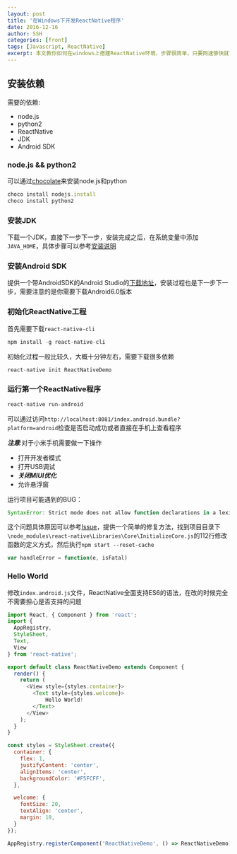 ```yaml
---
layout: post
title: '在Windows下开发ReactNative程序'
date: 2016-12-16
author: SSH
categories: [front]
tags: [Javascript, ReactNative]
excerpt: 本文教你如何在windows上搭建ReactNative环境，步骤很简单，只要网速够快就可以啦。。
---
```


## 安装依赖
需要的依赖:
+ node.js
+ python2
+ ReactNative
+ JDK
+ Android SDK

### node.js && python2
可以通过[chocolate](https://chocolatey.org/)来安装node.js和python

```javascript
choco install nodejs.install
choco install python2
```

### 安装JDK
下载一个JDK，直接下一步下一步，安装完成之后，在系统变量中添加`JAVA_HOME`，具体步骤可以参考[安装说明](http://jingyan.baidu.com/article/6dad5075d1dc40a123e36ea3.html)

### 安装Android SDK
提供一个带AndroidSDK的Android Studio的[下载地址](https://dl.google.com/dl/android/studio/install/2.2.2.0/android-studio-bundle-145.3360264-windows.exe)，安装过程也是下一步下一步，需要注意的是你需要下载Android6.0版本

### 初始化ReactNative工程
首先需要下载`react-native-cli`

```javascript
npm install -g react-native-cli
```

初始化过程一般比较久，大概十分钟左右，需要下载很多依赖

```javascript
react-native init ReactNativeDemo
```

### 运行第一个ReactNative程序

```javascript
react-native run-android
```

可以通过访问`http://localhost:8081/index.android.bundle?platform=android`检查是否启动成功或者直接在手机上查看程序

***注意***:对于小米手机需要做一下操作
+ 打开开发者模式
+ 打开USB调试
+ ***关闭MIUI优化***
+ 允许悬浮窗

运行项目可能遇到的BUG：

```javascript
SyntaxError: Strict mode does not allow function declarations in a lexically nested statement on a newly created app
```

这个问题具体原因可以参考[Issue](https://github.com/facebook/react-native/issues/11389)，提供一个简单的修复方法，找到项目目录下`\node_modules\react-native\Libraries\Core\InitializeCore.js`的112行修改函数的定义方式，然后执行`npm start --reset-cache`

```javascript
var handleError = function(e, isFatal)
```

### Hello World

修改`index.android.js`文件，ReactNative全面支持ES6的语法，在改的时候完全不需要担心是否支持的问题

```javascript
import React, { Component } from 'react';
import {
  AppRegistry,
  StyleSheet,
  Text,
  View
} from 'react-native';

export default class ReactNativeDemo extends Component {
  render() {
    return (
      <View style={styles.container}>
        <Text style={styles.welcome}>
            Hello World!
        </Text>
      </View>
    );
  }
}

const styles = StyleSheet.create({
  container: {
    flex: 1,
    justifyContent: 'center',
    alignItems: 'center',
    backgroundColor: '#F5FCFF',
  },

  welcome: {
    fontSize: 20,
    textAlign: 'center',
    margin: 10,
  }
});

AppRegistry.registerComponent('ReactNativeDemo', () => ReactNativeDemo);

```